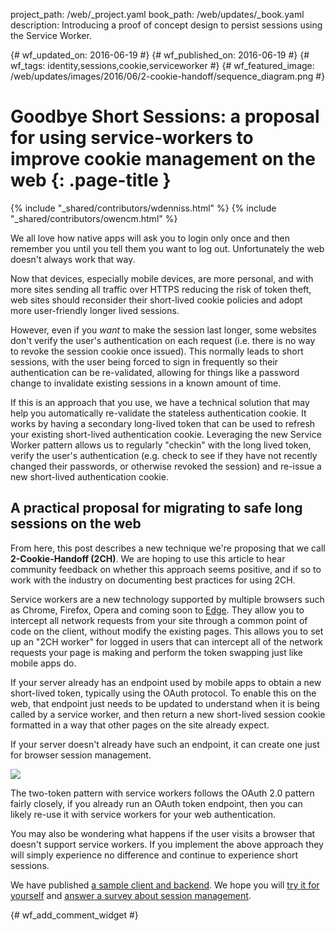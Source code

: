 project_path: /web/_project.yaml
book_path: /web/updates/_book.yaml
description: Introducing a proof of concept design to persist sessions using the Service Worker.

{# wf_updated_on: 2016-06-19 #}
{# wf_published_on: 2016-06-19 #}
{# wf_tags: identity,sessions,cookie,serviceworker #}
{# wf_featured_image: /web/updates/images/2016/06/2-cookie-handoff/sequence_diagram.png #}

# Goodbye Short Sessions: a proposal for using service-workers to improve cookie management on the web {: .page-title }

{% include "_shared/contributors/wdenniss.html" %}
{% include "_shared/contributors/owencm.html" %}



We all love how native apps will ask you to login only once and then remember you until you tell them you want to log out. Unfortunately the web doesn't always work that way.

Now that devices, especially mobile devices, are more personal, and with more sites sending all traffic over HTTPS reducing the risk of token theft, web sites should reconsider their short-lived cookie policies and adopt more user-friendly longer lived sessions.

However, even if you *want* to make the session last longer, some websites don't verify the user's authentication on each request (i.e. there is no way to revoke the session cookie once issued). This normally leads to short sessions, with the user being forced to sign in frequently so their authentication can be re-validated, allowing for things like a password change to invalidate existing sessions in a known amount of time.

If this is an approach that you use, we have a technical solution that may help you automatically re-validate the stateless authentication cookie. It works by having a secondary long-lived token that can be used to refresh your existing short-lived authentication cookie. Leveraging the new Service Worker pattern allows us to regularly "checkin" with the long lived token, verify the user's authentication (e.g. check to see if they have not recently changed their passwords, or otherwise revoked the session) and re-issue a new short-lived authentication cookie.

## A practical proposal for migrating to safe long sessions on the web

From here, this post describes a new technique we're proposing that we call **2-Cookie-Handoff (2CH)**. We are hoping to use this article to hear community feedback on whether this approach seems positive, and if so to work with the industry on documenting best practices for using 2CH.

Service workers are a new technology supported by multiple browsers such as Chrome, Firefox, Opera and coming soon to [Edge](https://developer.microsoft.com/en-us/microsoft-edge/platform/status/serviceworker). They allow you to intercept all network requests from your site through a common point of code on the client, without modify the existing pages. This allows you to set up an "2CH worker" for logged in users that can intercept all of the network requests your page is making and perform the token swapping just like mobile apps do.

If your server already has an endpoint used by mobile apps to obtain a new short-lived token, typically using the OAuth protocol. To enable this on the web, that endpoint just needs to be updated to understand when it is being called by a service worker, and then return a new short-lived session cookie formatted in a way that other pages on the site already expect.

If your server doesn't already have such an endpoint, it can create one just for browser session management.

![](/web/updates/images/2016/06/2-cookie-handoff/sequence_diagram.png)

The two-token pattern with service workers follows the OAuth 2.0 pattern fairly closely, if you already run an OAuth token endpoint, then you can likely re-use it with service workers for your web authentication.

You may also be wondering what happens if the user visits a browser that doesn't support service workers. If you implement the above approach they will simply experience no difference and continue to experience short sessions.

We have published [a sample client and backend](https://github.com/GoogleChrome/two-token-sw). We hope you will [try it for yourself](https://ws-codelab.appspot.com/) and [answer a survey about session management](http://goo.gl/forms/djaMEOgBUb4WEhCz2).


{# wf_add_comment_widget #}
